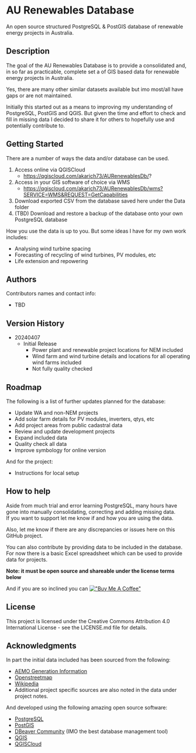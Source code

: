# AU Renewables Database

An open source structured PostgreSQL & PostGIS database of renewable energy projects in Australia.

## Description

The goal of the AU Renewables Database is to provide a consolidated and, in so far as practicable, complete set a of 
GIS based data for renewable energy projects in Australia.

Yes, there are many other similar datasets available but imo most/all have gaps or are not maintained.

Initially this started out as a means to improving my understanding of PostgreSQL, PostGIS and QGIS. But given the time and
effort to check and fill in missing data I decided to share it for others to hopefully use and potentially contribute to.  

## Getting Started

There are a number of ways the data and/or database can be used.

1. Access online via QGISCloud
   - https://qgiscloud.com/akarich73/AURenewablesDb/?
2. Access in your GIS software of choice via WMS
   - https://qgiscloud.com/akarich73/AURenewablesDb/wms?SERVICE=WMS&REQUEST=GetCapabilities 
3. Download exported CSV from the database saved here under the Data folder
4. (TBD) Download and restore a backup of the database onto your own PostgreSQL database

How you use the data is up to you. But some ideas I have for my own work includes:
* Analysing wind turbine spacing
* Forecasting of recycling of wind turbines, PV modules, etc
* Life extension and repowering

## Authors

Contributors names and contact info:
- TBD

## Version History

* 20240407
    * Initial Release
      * Power plant and renewable project locations for NEM included
      * Wind farm and wind turbine details and locations for all operating wind farms included
      * Not fully quality checked

## Roadmap

The following is a list of further updates planned for the database:

* Update WA and non-NEM projects
* Add solar farm details for PV modules, inverters, qtys, etc
* Add project areas from public cadastral data
* Review and update development projects
* Expand included data
* Quality check all data
* Improve symbology for online version

And for the project:
* Instructions for local setup

## How to help

Aside from much trial and error learning PostgreSQL, many hours have gone into manually consolidating, correcting and adding missing data.  
If you want to support let me know if and how you are using the data.

Also, let me know if there are any discrepancies or issues here on this GitHub project. 

You can also contribute by providing data to be included in the database. 
For now there is a basic Excel spreadsheet which can be used to provide data for projects.

**Note: it must be open source and shareable under the license terms below**

And if you are so inclined you can 
[!["Buy Me A Coffee"](https://www.buymeacoffee.com/assets/img/custom_images/orange_img.png)](https://www.buymeacoffee.com/richardgledhill)

## License

This project is licensed under the Creative Commons Attribution 4.0 International License - see the LICENSE.md file for details.

## Acknowledgments

In part the initial data included has been sourced from the following: 
* [AEMO Generation Information](https://aemo.com.au/en/energy-systems/electricity/national-electricity-market-nem/nem-forecasting-and-planning/forecasting-and-planning-data/generation-information)
* [Openstreetmap](https://www.openstreetmap.org/#map=4/-28.54/131.57)
* [Wikipedia](https://www.wikipedia.org/)
* Additional project specific sources are also noted in the data under project notes.

And developed using the following amazing open source software: 
* [PostgreSQL](https://www.postgresql.org/)
* [PostGIS](https://postgis.net/)
* [DBeaver Community](https://dbeaver.io/) (IMO the best database management tool) 
* [QGIS](https://www.qgis.org/en/site/)
* [QGISCloud](https://qgiscloud.com/)